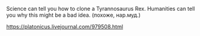 Science can tell you how to clone a Tyrannosaurus Rex. Humanities can tell you why this might be a bad idea. (похоже, нар.муд.)

https://platonicus.livejournal.com/979508.html